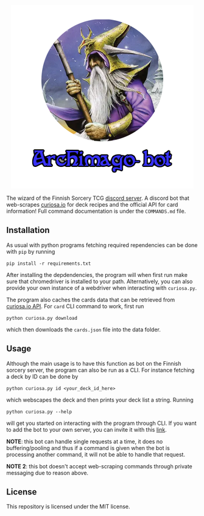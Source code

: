 <p align="center">
  <img src="data/archimago.png" />
</p>

The wizard of the Finnish Sorcery TCG [discord server](https://discord.gg/en3tmeSGGv). A discord bot that web-scrapes [curiosa.io](https://curiosa.io/) for deck recipes and the official API for card information! Full command documentation is under the `COMMANDS.md` file.

## Installation

As usual with python programs fetching required rependencies can be done with `pip` by running

```
pip install -r requirements.txt
```

After installing the depdendencies, the program will when first run make sure that chromedriver is installed to your path. Alternatively, you can also provide your own instance of a webdriver when interacting with `curiosa.py`.

The program also caches the cards data that can be retrieved from [curiosa.io API](https://api.sorcerytcg.com/). For `card` CLI command to work, first run

```
python curiosa.py download
```

which then downloads the `cards.json` file into the data folder.

## Usage

Although the main usage is to have this function as bot on the Finnish sorcery server, the program can also be run as a CLI. For instance fetching a deck by ID can be done by

```
python curiosa.py id <your_deck_id_here>
```

which webscapes the deck and then prints your deck list a string. Running

```
python curiosa.py --help
```

will get you started on interacting with the program through CLI. If you want to add the bot to your own server, you can invite it with this [link](https://discord.com/api/oauth2/authorize?client_id=1297139330279669820&permissions=2048&scope=bot%20applications.commands).

**NOTE**: this bot can handle single requests at a time, it does no buffering/pooling and thus if a command is given when the bot is processing another command, it will not be able to handle that request.

**NOTE 2**: this bot doesn't accept web-scraping commands through private messaging due to reason above.

## License

This repository is licensed under the MIT license.